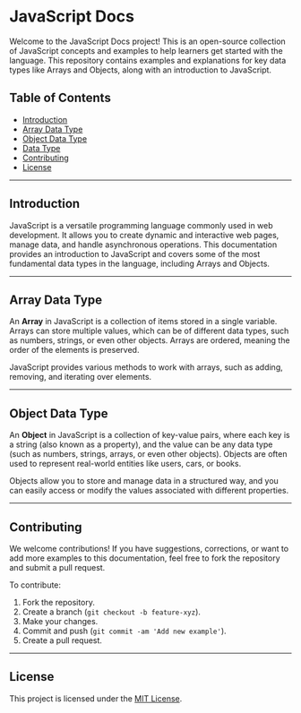 # JavaScript Docs

Welcome to the JavaScript Docs project! This is an open-source collection of JavaScript concepts and examples to help learners get started with the language. This repository contains examples and explanations for key data types like Arrays and Objects, along with an introduction to JavaScript.

## Table of Contents

- [Introduction](introduction.js)
- [Array Data Type](array.js)
- [Object Data Type](object.js)
- [Data Type](datatype.js)
- [Contributing]()
- [License](#license)

---

## Introduction

JavaScript is a versatile programming language commonly used in web development. It allows you to create dynamic and interactive web pages, manage data, and handle asynchronous operations. This documentation provides an introduction to JavaScript and covers some of the most fundamental data types in the language, including Arrays and Objects.

---

## Array Data Type

An **Array** in JavaScript is a collection of items stored in a single variable. Arrays can store multiple values, which can be of different data types, such as numbers, strings, or even other objects. Arrays are ordered, meaning the order of the elements is preserved.

JavaScript provides various methods to work with arrays, such as adding, removing, and iterating over elements.

---

## Object Data Type

An **Object** in JavaScript is a collection of key-value pairs, where each key is a string (also known as a property), and the value can be any data type (such as numbers, strings, arrays, or even other objects). Objects are often used to represent real-world entities like users, cars, or books.

Objects allow you to store and manage data in a structured way, and you can easily access or modify the values associated with different properties.

---

## Contributing

We welcome contributions! If you have suggestions, corrections, or want to add more examples to this documentation, feel free to fork the repository and submit a pull request. 

To contribute:
1. Fork the repository.
2. Create a branch (`git checkout -b feature-xyz`).
3. Make your changes.
4. Commit and push (`git commit -am 'Add new example'`).
5. Create a pull request.

---

## License

This project is licensed under the [MIT License](LICENSE).

